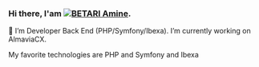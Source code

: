 ### Hi there, I'am <a href='https://www.linkedin.com/in/amine-betari/' target='_blank'><img src='https://img.shields.io/badge/BETARI%20-Amine-green' alt='BETARI  Amine'/></a>. 
🔭 I’m Developer Back End (PHP/Symfony/Ibexa). I’m currently working on AlmaviaCX. 

My favorite technologies are PHP and Symfony and Ibexa 
<!--
**amine-betari/amine-betari** is a ✨ _special_ ✨ repository because its `README.md` (this file) appears on your GitHub profile.

Here are some ideas to get you started:

- 🔭 I’m currently working on ...
- 🌱 I’m currently learning ...
- 👯 I’m looking to collaborate on ...
- 🤔 I’m looking for help with ...
- 💬 Ask me about ...
- 📫 How to reach me: ...
- 😄 Pronouns: ...
- ⚡ Fun fact: ...
-->

